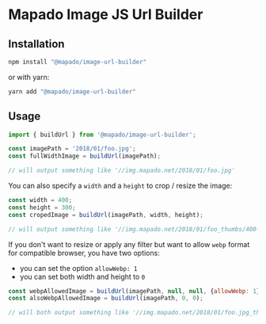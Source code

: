 # Mapado Image JS Url Builder

## Installation

```sh
npm install "@mapado/image-url-builder"
```

or with yarn:

```sh
yarn add "@mapado/image-url-builder"
```

## Usage

```js
import { buildUrl } from '@mapado/image-url-builder';

const imagePath = '2018/01/foo.jpg';
const fullWidthImage = buildUrl(imagePath);

// will output something like '//img.mapado.net/2018/01/foo.jpg'
```

You can also specify a `width` and a `height` to crop / resize the image:

```js
const width = 400;
const height = 300;
const cropedImage = buildUrl(imagePath, width, height);

// will output something like '//img.mapado.net/2018/01/foo_thumbs/400-300.jpg'
```

If you don't want to resize or apply any filter but want to allow `webp` format for compatible browser, you have two options:
- you can set the option `allowWebp: 1`
- you can set both width and height to `0`

```js
const webpAllowedImage = buildUrl(imagePath, null, null, {allowWebp: 1});
const alsoWebpAllowedImage = buildUrl(imagePath, 0, 0);

// will both output something like '//img.mapado.net/2018/01/foo.jpg_thumbs/0-0.jpg'
```